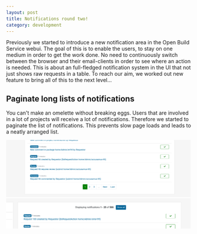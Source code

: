 ```yaml
---
layout: post
title: Notifications round two!
category: development
---
```


Previously we started to introduce a new notification area in the Open Build Service webui.
The goal of this is to enable the users, to stay on one medium in order to get the work done.
No need to continuously switch between the browser and their email-clients in order to see
where an action is needed. This is about an full-fledged notification system in the UI that
not just shows raw requests in a table.
To reach our aim, we worked out new feature to bring all of this to the next level...

## Paginate long lists of notifications

You can't make an omelette without breaking eggs. Users that are involved in a lot of
projects will receive a lot of notifications. Therefore we started to paginate
the list of notifications. This prevents slow page loads and leads to a neatly arranged
list.

<img src="/images/posts/notifications_round_two/notifications_pagination_01.png" alt="Notifications pagination navigation" width="500"/>
<img src="/images/posts/notifications_round_two/notifications_pagination_02.png" alt="Notifications pagination page details" width="500"/>






